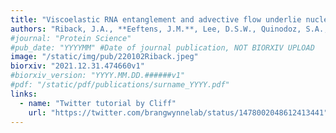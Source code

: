 ```yaml
---
title: "Viscoelastic RNA entanglement and advective flow underlie nucleolar form and function"
authors: "Riback, J.A., **Eeftens, J.M.**, Lee, D.S.W., Quinodoz, S.A., Beckers, L., Becker, L.A., Brangwynne, CP."
#journal: "Protein Science"
#pub_date: "YYYYMM" #Date of journal publication, NOT BIORXIV UPLOAD
image: "/static/img/pub/220102Riback.jpeg"
biorxiv: "2021.12.31.474660v1"
#biorxiv_version: "YYYY.MM.DD.######v1"
#pdf: "/static/pdf/publications/surname_YYYY.pdf"
links:
  - name: "Twitter tutorial by Cliff"
    url: "https://twitter.com/brangwynnelab/status/1478002048612413441"
---
```

